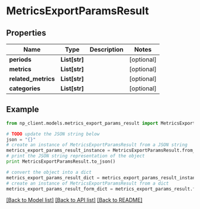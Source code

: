 # MetricsExportParamsResult


## Properties
Name | Type | Description | Notes
------------ | ------------- | ------------- | -------------
**periods** | **List[str]** |  | [optional] 
**metrics** | **List[str]** |  | [optional] 
**related_metrics** | **List[str]** |  | [optional] 
**categories** | **List[str]** |  | [optional] 

## Example

```python
from np_client.models.metrics_export_params_result import MetricsExportParamsResult

# TODO update the JSON string below
json = "{}"
# create an instance of MetricsExportParamsResult from a JSON string
metrics_export_params_result_instance = MetricsExportParamsResult.from_json(json)
# print the JSON string representation of the object
print MetricsExportParamsResult.to_json()

# convert the object into a dict
metrics_export_params_result_dict = metrics_export_params_result_instance.to_dict()
# create an instance of MetricsExportParamsResult from a dict
metrics_export_params_result_form_dict = metrics_export_params_result.from_dict(metrics_export_params_result_dict)
```
[[Back to Model list]](../README.md#documentation-for-models) [[Back to API list]](../README.md#documentation-for-api-endpoints) [[Back to README]](../README.md)


